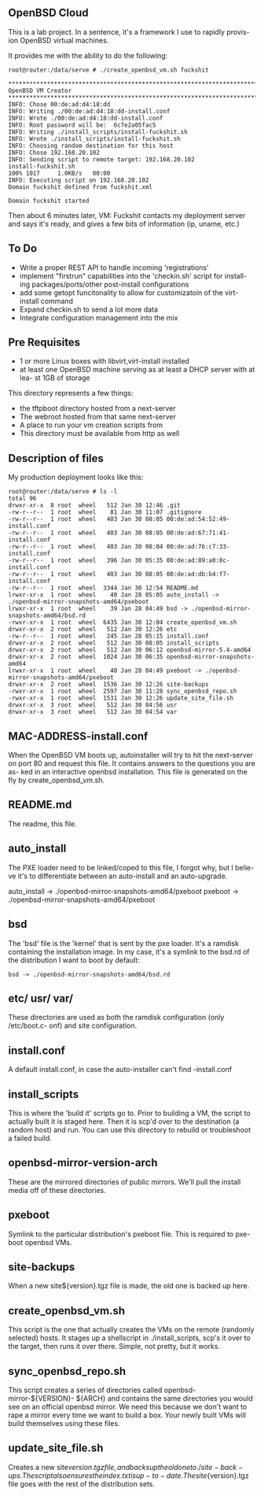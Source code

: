 OpenBSD Cloud
-------------

This is a lab project. In a sentence, it's a framework I use to rapidly provis-
ion OpenBSD virtual machines. 

It provides me with the ability to do the following:

    root@router:/data/serve # ./create_openbsd_vm.sh fuckshit
    
    ********************************************************************************
    OpenBSD VM Creator
    ********************************************************************************
    INFO: Chose 00:de:ad:d4:18:dd
    INFO: Writing ./00:de:ad:d4:18:dd-install.conf
    INFO: Wrote ./00:de:ad:d4:18:dd-install.conf
    INFO: Root password will be:  6c7e2a05fac5
    INFO: Writing ./install_scripts/install-fuckshit.sh
    INFO: Wrote ./install_scripts/install-fuckshit.sh
    INFO: Choosing random destination for this host
    INFO: Chose 192.168.20.102
    INFO: Sending script to remote target: 192.168.20.102
    install-fuckshit.sh                                                                                                          100% 1017     1.0KB/s   00:00    
    INFO: Executing script on 192.168.20.102
    Domain fuckshit defined from fuckshit.xml
    
    Domain fuckshit started

Then about 6 minutes later, VM: Fuckshit contacts my deployment server and says
it's ready, and gives a few bits of information (ip, uname, etc.)

To Do
-----

  - Write a proper REST API to handle incoming 'registrations' 
  - implement "firstrun" capabilities into the 'checkin.sh' script for install-
    ing packages/ports/other post-install configurations
  - add some getopt funcitonality to allow for customizatoin of the virt-install
    command
  - Expand checkin.sh to send a lot more data
  - Integrate configuration management into the mix

Pre Requisites
--------------

  * 1 or more Linux boxes with libvirt,virt-install installed
  * at least one OpenBSD machine serving as at least a DHCP server with at lea-
    st 1GB of storage

This directory represents a few things:

  * the tftpboot directory hosted from a next-server
  * The webroot hosted from that same next-server
  * A place to run your vm creation scripts from
  * This directory must be available from http as well

Description of files
--------------------

My production deployment looks like this:

    root@router:/data/serve # ls -l
    total 96
    drwxr-xr-x  8 root  wheel   512 Jan 30 12:46 .git
    -rw-r--r--  1 root  wheel    81 Jan 30 11:07 .gitignore
    -rw-r--r--  1 root  wheel   403 Jan 30 08:05 00:de:ad:54:52:49-install.conf
    -rw-r--r--  1 root  wheel   403 Jan 30 08:05 00:de:ad:67:71:41-install.conf
    -rw-r--r--  1 root  wheel   403 Jan 30 08:04 00:de:ad:76:c7:33-install.conf
    -rw-r--r--  1 root  wheel   396 Jan 30 05:35 00:de:ad:89:a0:8c-install.conf
    -rw-r--r--  1 root  wheel   403 Jan 30 08:05 00:de:ad:db:b4:f7-install.conf
    -rw-r--r--  1 root  wheel  3344 Jan 30 12:54 README.md
    lrwxr-xr-x  1 root  wheel    40 Jan 28 05:05 auto_install -> ./openbsd-mirror-snapshots-amd64/pxeboot
    lrwxr-xr-x  1 root  wheel    39 Jan 28 04:49 bsd -> ./openbsd-mirror-snapshots-amd64/bsd.rd
    -rwxr-xr-x  1 root  wheel  6435 Jan 30 12:04 create_openbsd_vm.sh
    drwxr-xr-x  2 root  wheel   512 Jan 30 12:26 etc
    -rw-r--r--  1 root  wheel   245 Jan 28 05:15 install.conf
    drwxr-xr-x  2 root  wheel   512 Jan 30 08:05 install_scripts
    drwxr-xr-x  2 root  wheel   512 Jan 30 06:12 openbsd-mirror-5.4-amd64
    drwxr-xr-x  2 root  wheel  1024 Jan 30 06:35 openbsd-mirror-snapshots-amd64
    lrwxr-xr-x  1 root  wheel    40 Jan 28 04:49 pxeboot -> ./openbsd-mirror-snapshots-amd64/pxeboot
    drwxr-xr-x  2 root  wheel  1536 Jan 30 12:26 site-backups
    -rwxr-xr-x  1 root  wheel  2597 Jan 30 11:28 sync_openbsd_repo.sh
    -rwxr-xr-x  1 root  wheel  1531 Jan 30 12:26 update_site_file.sh
    drwxr-xr-x  3 root  wheel   512 Jan 30 04:56 usr
    drwxr-xr-x  3 root  wheel   512 Jan 30 04:54 var


MAC-ADDRESS-install.conf
------------------------------
When the OpenBSD VM boots up, autoinstaller will try to hit the next-server on 
port 80 and request this file. It contains answers to the questions you are as-
ked in an interactive openbsd installation. This file is generated on  the fly
by create_openbsd_vm.sh.


README.md
---------
The readme, this file.

auto_install
------------
The PXE loader need to be linked/coped to this file, I forgot why, but I belie-
ve it's to differentiate between an auto-install and an auto-upgrade.


auto_install -> ./openbsd-mirror-snapshots-amd64/pxeboot
pxeboot -> ./openbsd-mirror-snapshots-amd64/pxeboot

bsd
---
The 'bsd' file is the 'kernel' that is sent by the pxe loader. It's a ramdisk 
containing the installation image. In my case, it's a symlink to the bsd.rd of 
the distribution I want to boot by default:

    bsd -> ./openbsd-mirror-snapshots-amd64/bsd.rd

etc/ usr/ var/
--------------
These directories are used as both the ramdisk configuration (only /etc/boot.c-
onf) and site configuration.

install.conf
------------
A default install.conf, in case the auto-installer can't find <mac>-install.conf

install_scripts
---------------
This is where the 'build it' scripts go to. Prior to building a VM, the script 
to actually built it is staged here. Then it is scp'd over to the destination 
(a random host) and run. You can use this directory to rebuild or troubleshoot 
a failed build.

openbsd-mirror-version-arch
----------------
These are the mirrored directories of public mirrors. We'll pull the install 
media off of these directories.

pxeboot
-------
Symlink to the particular distribution's pxeboot file. This is required to pxe-
boot openbsd VMs.

site-backups
------------
When a new site${version}.tgz file is made, the old one is backed up here.

create_openbsd_vm.sh
--------------------
This script is the one that actually creates the VMs on the remote (randomly 
selected) hosts. It stages up a shellscript in ./install_scripts, scp's it over
to the target, then runs it over there. Simple, not pretty, but it works. 

sync_openbsd_repo.sh
--------------------
This script creates a series of directories called openbsd-mirror-${VERSION}-
${ARCH} and contains the same directories you would see on an official openbsd 
mirror. We need this because we don't want to rape a mirror every time we want 
to build a box. Your newly built VMs will build themselves using these files.


update_site_file.sh
-------------------
Creates a new site${version}.tgz file, and backs up the old one to ./site-back-
ups. The script also ensures the index.txt is up-to-date. The site${version}.tgz 
file goes with the rest of the distribution sets.
